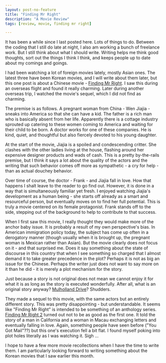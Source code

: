 ```yaml
---
layout: post-no-feature
title: "Finding Mr Right"
description: "A Movie Review"
tags: [review, movie, finding mr right]

---
```


It has been a while since I last posted here. Lots of things to do. Between the coding that I still do late at night, I also am working a bunch of freelance work. But I still think about what I should write. Writing helps me think good thoughts, sort out the things I think I think, and keeps people up to date about my comings and goings. 

I had been watching a lot of foreign movies lately, mostly Asian ones. The latest three have been Korean movies, and I will write about them later, but this one post is about a Chinese movie - [Finding Mr Right](http://www.imdb.com/title/tt2169322). I saw this during an overseas flight and found it really charming. Later during another overseas trip, I watched the movie's sequel, which I did not find as charming. 

The premise is as follows. A pregnant woman from China - Wen Jiajia - sneaks into America so that she can have a kid. The father is a rich man who is basically absent from her life. Apparently there is a cottage industry sprouted up catering to these women coming to America and waiting for their child to be born. A doctor works for one of these companies. He is kind, quiet, and thoughtful but also fiercely devoted to his young daughter. 

At the start of the movie, Jiajia is a spoiled and condescending critter. She clashes with the other ladies living at the house, flashing around her expensive designer products and wads of cash. This is a pretty by-the-rails premise, but I think it says a lot about the quality of the actors and the writing that such behavior comes off more as sympathetic - a cry for help - than as actual douchey behavior. 

Over time of course, the doctor - Frank - and Jiajia fall in love. How that happens I shalt leave to the reader to go find out. However, it is done in a way that is simultaneously familiar yet fresh. I enjoyed watching Jiajia's development as a human being - she starts off already as a smart and resourceful person, but eventually moves on to find her full potential. This is truly a movie centered on its female protagonist. Frank stands off to the side, stepping out of the background to help to contribute to that success. 

When I first saw this movie, I really thought they would make more of the anchor baby issue. It is probably a result of my own perspective's bias. In American immigration policy today, the subject has come up often in a derogatory manner (though usually when it is brought up, the pregnant woman is Mexican rather than Asian). But the movie clearly does not focus on it - and that surprised me. Does it say something about the state of discourse in this country that when I see something so charged that I almost demand it to take greater precedence in the plot? Perhaps it is not as big an issue for the Chinese. Perhaps the writer just does not want to say more on it than he did - it is merely a plot mechanism for the story. 

Just because a story is not original does not mean we cannot enjoy it for what it is as long as the story is executed wonderfully. After all, what is an original story anyway? [Mulholland Drive](http://www.imdb.com/title/tt0166924/)? Shudders. 

They made a sequel to this movie, with the same actors but an entirely different story. This was pretty disappointing - but understandable. It seems like "Finding Mr Right" is intended to be something of an anthology series. [Finding Mr Right 2](http://www.imdb.com/title/tt4960242/) turned out not to be as good as the first one. It told the story of a man in California and a woman in Macau exchanging letters and eventually falling in love. Again, something people have seen before ("You Got Mail"??) but this one's execution fell a bit flat. I found myself poking into plot holes literally as I was watching it. Sigh ... 

I hope to have a few more movie recollections when I have the time to write them. I am particularly looking forward to writing something about the Korean movies that I saw earlier this month. 